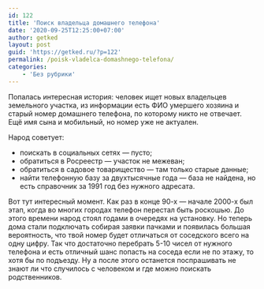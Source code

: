 ```yaml
---
id: 122
title: 'Поиск владельца домашнего телефона'
date: '2020-09-25T12:25:00+07:00'
author: getked
layout: post
guid: 'https://getked.ru/?p=122'
permalink: /poisk-vladelca-domashnego-telefona/
categories:
    - 'Без рубрики'
---
```


Попалась интересная история: человек ищет новых владельцев земельного участка, из информации есть ФИО умершего хозяина и старый номер домашнего телефона, по которому никто не отвечает. Ещё имя сына и мобильный, но номер уже не актуален.

Народ советует:

- поискать в социальных сетях — пусто;
- обратиться в Росреестр — участок не межеван;
- обратиться в садовое товарищество — там только старые данные;
- найти телефонную базу за двухтысячные года — база не найдена, но есть справочник за 1991 год без нужного адресата.

Вот тут интересный момент. Как раз в конце 90-х — начале 2000-х был этап, когда во многих городах телефон перестал быть роскошью. До этого времени народ стоял годами в очередях на установку. Но теперь дома стали подключать собирая заявки пачками и появилась большая вероятность, что твой номер будет отличаться от соседского всего на одну цифру. Так что достаточно перебрать 5-10 чисел от нужного телефона и есть отличный шанс попасть на соседа если не по этажу, то хотя бы по подъезду. Ну а после этого останется поспрашивать не знают ли что случилось с человеком и где можно поискать родственников.
